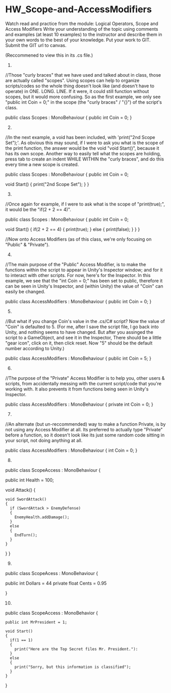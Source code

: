 # HW_Scope-and-AccessModifiers
Watch read and practice from the module: Logical Operators, Scope and Access Modifiers  Write your understanding of the topic using comments and examples (at least 10 examples) to the instructor and describe them in your own words to the best of your knowledge. Put your work to GIT. Submit the GIT url to canvas. 

(Reccommened to view this in its .cs file.)

1.

//Those "curly braces" that we have used and talked about in class, those are actually called "scopes". Using scopes can help to organize scripts/codes so the whole thing doesn't look like (and doesn't have to operate) in ONE. LONG. LINE. If it were, it could still function without scopes, but it would more confusing. So as the first example, we only see "public int Coin = 0;" in the scope (the "curly braces" / "{}") of the script's class.

public class Scopes : MonoBehaviour
{
  public int Coin = 0; 
}


2.

//In the next example, a void has been included, with 'print("2nd Scope Set");'. As obvious this may sound, if I were to ask you what is the scope of the print function, the answer would be the void "void Start()", because it has its own scope. Another way to easily tell what the scopes are holding, press tab to create an indent WHILE WITHIN the "curly braces", and do this every time a new scope is created.

public class Scopes : MonoBehaviour
{
  public int Coin = 0;
  
  void Start()
  {
    print("2nd Scope Set");
  }
}

3.

//Once again for example, if I were to ask what is the scope of "print(true);", it would be the "if(2 + 2 == 4)".

public class Scopes : MonoBehaviour
{ 
  public int Coin = 0;
  
  void Start()
  { 
    if(2 + 2 == 4)
    {
      print(true);
    }
    else
    {
      print(false);
    }
  }
}

//Now onto Access Modifiers (as of this class, we're only focusing on "Public" & "Private").

4. 

//The main purpose of the "Public" Access Modifier, is to make the functions within the script to appear in Unity's Inspector window; and for it to interact with other scripts. For now, here's for the Inspector. In this example, we see that the "int Coin = 0;" has been set to public, therefore it can be seen in Unity's Inspector, and (within Unity) the value of "Coin" can easily be changed.

public class AccessModifiers : MonoBehaviour
{
  public int Coin = 0; 
}

5.

//But what if you change Coin's value in the .cs/C# script? Now the value of "Coin" is defaulted to 5. (For me, after I save the script file, I go back into Unity, and nothing seems to have changed. But after you assinged the script to a GameObject, and see it in the Inspector, There should be a little "gear icon", click on it, then click reset. Now "5" should be the default number according to Unity.)

public class AccessModifiers : MonoBehaviour
{
  public int Coin = 5; 
}

6.

//The purpose of the "Private" Access Modifier is to help you, other users & scripts, from accidentally messing with the current script/code that you're working with. It also prevents it from functions being seen in Unity's Inspector.

public class AccessModifiers : MonoBehaviour
{
  private int Coin = 0; 
}

7.

//An alternate (but un-reccommended) way to make a function Private, is by not using any Access Modifier at all. Its preferred to actually type "Private" before a function, so it doesn't look like its just some random code sitting in your script, not doing anything at all.

public class AccessModifiers : MonoBehaviour
{
  int Coin = 0; 
}

8.

public class ScopeAccess : MonoBehaviour
{

  public int Health = 100;
  
  void Attack()
  {
    
    
    void SwordAttack()
    {
      if (SwordAttack > EnemyDefense)
      {
        EnemyHealth.addDamage();
      }
      else
      {
        EndTurn();
      }
    } 
  }
}

9.

public class ScopeAcess : MonoBehaviour
{

  public int Dollars = 44
  private float Cents = 0.95

}

10.

public class ScopeAccess : MonoBehavior
{
  
    public int MrPresident = 1;

    void Start()
    {
      if(1 == 1)
      {
        print("Here are the Top Secret files Mr. President."):
      }
      else
      {
        print("Sorry, but this information is classified");
      }
    }
  
}
